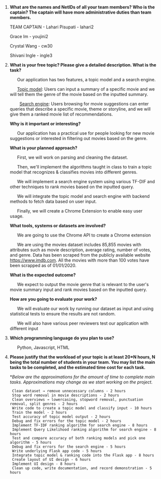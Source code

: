 1. **What are the names and NetIDs of all your team members? Who is the captain? The captain will have more administrative duties than team members.**
      
      TEAM CAPTAIN - Lahari Pisupati - lahari2
      
      Grace Im - youjini2
      
      Crystal Wang - cw30
      
      Shivani Ingle - ingle3

2. **What is your free topic? Please give a detailed description. What is the task?**
      
      &nbsp;&nbsp;&nbsp;&nbsp;&nbsp;&nbsp;Our application has two features, a topic model and a search engine. 
      
      &nbsp;&nbsp;&nbsp;&nbsp;&nbsp;&nbsp;<ins>Topic model</ins>: Users can input a summary of a specific movie and we will tell them the genre of the movie based on the inputted summary. 
      
      &nbsp;&nbsp;&nbsp;&nbsp;&nbsp;&nbsp;&nbsp;&nbsp;<ins>Search engine</ins>: Users browsing for movie suggestions can enter queries that describe a specific movie, theme or storyline, and we will give them a ranked movie list of recommendations. 

    **Why is it important or interesting?**
      
      &nbsp;&nbsp;&nbsp;&nbsp;&nbsp;&nbsp;Our application has a practical use for people looking for new movie suggestions or interested in filtering out movies based on the genre. 	

    **What is your planned approach?**
      
      &nbsp;&nbsp;&nbsp;&nbsp;&nbsp;&nbsp;First, we will work on parsing and cleaning the dataset. 
      
      &nbsp;&nbsp;&nbsp;&nbsp;&nbsp;&nbsp;Then, we'll implement the algorithms taught in class to train a topic model that recognizes & classifies movies into different genres. 
      
      &nbsp;&nbsp;&nbsp;&nbsp;&nbsp;&nbsp;We will implement a search engine system using various TF-DIF and other techniques to rank movies based on the inputted query.
      
      &nbsp;&nbsp;&nbsp;&nbsp;&nbsp;&nbsp;We will integrate the topic model and search engine with backend methods to fetch data based on user input.
      
      &nbsp;&nbsp;&nbsp;&nbsp;&nbsp;&nbsp;Finally, we will create a Chrome Extension to enable easy user usage. 

    **What tools, systems or datasets are involved?**
      
      &nbsp;&nbsp;&nbsp;&nbsp;&nbsp;&nbsp;We are going to use the Chrome API to create a Chrome extension
      
      &nbsp;&nbsp;&nbsp;&nbsp;&nbsp;&nbsp;We are using the movies dataset includes 85,855 movies with attributes such as movie description, average rating, number of votes, and genre. Data has been scraped from the publicly available website https://www.imdb.com. All the movies with more than 100 votes have been scrapped as of 01/01/2020.

    **What is the expected outcome?**
      
      &nbsp;&nbsp;&nbsp;&nbsp;&nbsp;&nbsp;We expect to output the movie genre that is relevant to the user's movie summary input and rank movies based on the inputted query.  

    **How are you going to evaluate your work?**
      
      &nbsp;&nbsp;&nbsp;&nbsp;&nbsp;&nbsp;We will evaluate our work by running our dataset as input and using statistical tests to ensure the results are not random. 
      
      &nbsp;&nbsp;&nbsp;&nbsp;&nbsp;&nbsp;We will also have various peer reviewers test our application with different input

 3. **Which programming language do you plan to use?**
      
      &nbsp;&nbsp;&nbsp;&nbsp;&nbsp;&nbsp;Python, Javascript, HTML

4. **Please justify that the workload of your topic is at least 20*N hours, N being the total number of students in your team. You may list the main tasks to be completed, and the estimated time cost for each task.**
      
      *_Below are the approximations for the amount of time to complete main tasks. Approximations may change as we start working on the project._  
        
        Clean dataset → remove unnecessary columns - 2 hours
        Stop word removal in movie descriptions - 2 hours
        Clean overviews → lowercasing, stopword removal, punctuation removal, split genres - 2 hours
        Write code to create a topic model and classify input - 10 hours
        Train the model - 2 hours
        Test accuracy of topic model output - 2 hours
        Debug and fix errors for the topic model - 2 hours
        Implement TF-IDF ranking algorithm for search engine - 8 hours
        Implement Query Likelihood ranking algorithm for search engine - 8 hours
        Test and compare accuracy of both ranking models and pick one algorithm - 5 hours
        Debug and fix errors for the search engine - 5 hours
        Write underlying Flask app code - 5 hours
        Integrate topic model & ranking code into the Flask app - 8 hours
        Create layout of UI design - 6 hours
        Implement UI design - 8 hours
        Clean up code, write documentation, and record demonstration - 5 hours


